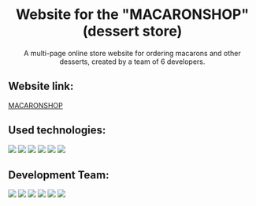 <div id="header" align="center">
  <h1> Website for the "MACARONSHOP" (dessert store)</h1>
  <p>A multi-page online store website for ordering macarons and other desserts, created by a team of 6 developers.</p>
</div>
<h2>Website link:</h2>
<a href="https://elencodes.github.io/project_macaronshop/">MACARONSHOP</a>
<h2>Used technologies:</h2> 
  <div id=technologies>
    <img src="https://img.shields.io/badge/html5-%23E34F26.svg?style=for-the-badge&logo=html5&logoColor=white">
    <img src="https://img.shields.io/badge/SASS-hotpink.svg?style=for-the-badge&logo=SASS&logoColor=white">
    <img src="https://img.shields.io/badge/css3-%231572B6.svg?style=for-the-badge&logo=css3&logoColor=white">
    <img src="https://img.shields.io/badge/github-%23121011.svg?style=for-the-badge&logo=github&logoColor=white">
    <img src="https://img.shields.io/badge/figma-%23F24E1E.svg?style=for-the-badge&logo=figma&logoColor=white">
    <img src="https://img.shields.io/badge/Notion-%23000000.svg?style=for-the-badge&logo=notion&logoColor=white">
  </div>  
<h2>Development Team:</h2> 
<div id=bages>
  <a href="https://github.com/elencodes"><img src="https://img.shields.io/badge/elena-%23B2FCE4?style=for-the-badge&logo=github&logoColor=%23222324"></a>
  <a href="https://github.com/ria-helluva-boss"><img src="https://img.shields.io/badge/viktoria-%23FFDD00?style=for-the-badge&logo=github&logoColor=%23222222"></a>
  <a href="https://github.com/MarikaShub"><img src="https://img.shields.io/badge/marina-%239ED5FF?style=for-the-badge&logo=github&logoColor=%23222222"></a>
  <a href="https://github.com/sova0110"><img src="https://img.shields.io/badge/olga-%23CCFF00?style=for-the-badge&logo=github&logoColor=%23222222"></a>
  <a href="https://github.com/MariaKazikaeva"><img src="https://img.shields.io/badge/maria-%23FF90E8?style=for-the-badge&logo=github&logoColor=%23222222"></a>
  <a href="https://github.com/DariaUmipa"><img src="https://img.shields.io/badge/daria-%23BBDDE5?style=for-the-badge&logo=github&logoColor=%23222222"></a>
</div>
